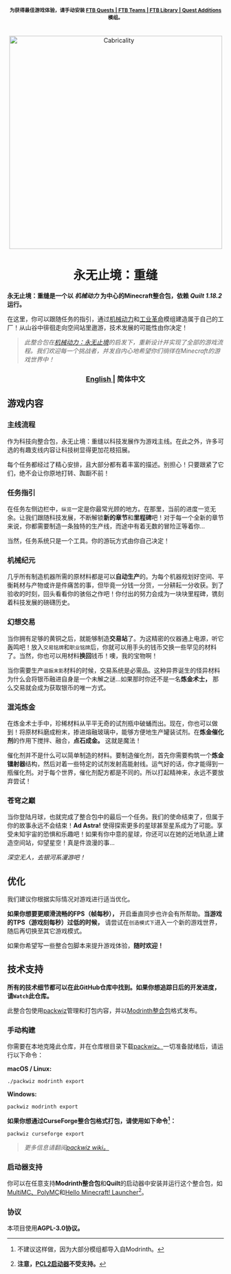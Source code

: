 
<h4 align="center"> <sup> 为获得最佳游戏体验，请手动安装 <a href="https://www.curseforge.com/minecraft/mc-mods/ftb-quests-fabric"> FTB Quests | </a> <a href="https://www.curseforge.com/minecraft/mc-mods/ftb-teams-fabric"> FTB Teams | </a> <a href="https://www.curseforge.com/minecraft/mc-mods/ftb-library-fabric"> FTB Library | </a> <a href="https://www.curseforge.com/minecraft/mc-mods/quests-additions-fabric"> Quest Additions </a> 模组。 </sup> <br> </br> </h4>

<div align="center"> <img src="https://github.com/DM-Earth/Cabricality/blob/packwiz/1.18.2/quilt/dev/assets/cabricality_banner.png?raw=true" width = 495 alt="Cabricality"> </div>
<h1 align="center"> 永无止境：重缝 </h1>

**永无止境：重缝是一个以 *机械动力* 为中心的Minecraft整合包，依赖 *Quilt 1.18.2* 运行。**

在这里，你可以跟随任务的指引，通过[机械动力](https://github.com/Fabricators-of-Create/Create)和[工业革命](https://github.com/GabrielOlvH/Industrial-Revolution)模组建造属于自己的工厂！从山谷中徘徊走向空间站里遨游，技术发展的可能性由你决定！

> *此整合包在[机械动力：永无止境](https://github.com/simibubi/Above-and-Beyond)的启发下，重新设计并实现了全部的游戏流程。我们欢迎每一个挑战者，并发自内心地希望你们徜徉在Minecraft的游戏世界中！*

<h3 align="center"> <a href="https://github.com/DM-Earth/Cabricality"> English </a> | 简体中文 </h3>

## 游戏内容

### 主线流程

作为科技向整合包，永无止境：重缝以科技发展作为游戏主线。在此之外，许多可选的有趣支线内容让科技树显得更加花枝招展。

每个任务都经过了精心安排，且大部分都有着丰富的描述。别担心！只要跟紧了它们，绝不会让你原地打转、踟蹰不前！

### 任务指引

在任务左侧边栏中，`纵览`一定是你最常光顾的地方。在那里，当前的进度一览无余。让我们跟随科技发展，不断解锁**新的章节**和**里程碑**吧！对于每一个全新的章节来说，你都需要制造一条独特的生产线，而途中有着无数的冒险正等着你...

当然，任务系统只是一个工具。你的游玩方式由你自己决定！

### 机械纪元

几乎所有制造机器所需的原材料都是可以**自动生产**的。为每个机器规划好空间、平衡耗材与产物或许是件痛苦的事，但毕竟一分钱一分货，一分耕耘一分收获。到了验收的时刻，回头看看你的骇俗之作吧！你付出的努力会成为一块块里程碑，镌刻着科技发展的磅礴历史。

### 幻想交易

当你拥有足够的黄铜之后，就能够制造**交易站**了。为这精密的仪器通上电源，听它轰鸣吧！放入`交易铭牌`和`职业铭牌`后，你就可以用手头的钱币交换一些罕见的材料了。当然，你也可以用材料**换回**钱币！噢，我的宝物啊！

当你需要生产`谐振末影`材料的时候，交易系统是必需品。这种异界诞生的怪异材料为什么会将银币融进自身是一个未解之谜...如果那时你还不是一名**炼金术士，** 那么交易就会成为获取银币的唯一方式。

### 混沌炼金

在炼金术士手中，珍稀材料从平平无奇的试剂瓶中破蛹而出。现在，你也可以做到！将原材料磨成粉末，掺进熔融玻璃中，能够方便地生产罐装试剂。在**炼金催化剂**的作用下搅拌、融合，**点石成金。** 这就是魔法！

催化剂并不是什么可以简单制造的材料。要制造催化剂，首先你需要构筑一个**炼金镭射器**结构，然后对着一些特定的试剂发射高能射线。运气好的话，你才能得到一瓶催化剂。对于每个世界，催化剂配方都是不同的。所以打起精神来，永远不要放弃尝试！

### 苍穹之巅

当你登陆月球，也就完成了整合包中的最后一个任务。我们的使命结束了，但属于你的故事永远不会结束！**Ad Astra!** 使得探索更多的星球甚至星系成为了可能。享受未知宇宙的恐惧和乐趣吧！如果有你中意的星球，你还可以在她的近地轨道上建造空间站，仰望星空！真是件浪漫的事...

*深空无人，去银河系漫游吧！*

## 优化

我们建议你根据实际情况对游戏进行适当优化。

**如果你想要更顺滑流畅的FPS（帧每秒），** 开启垂直同步也许会有所帮助。**当游戏的TPS（游戏刻每秒）过低的时候，** 请尝试在`创造模式下`进入一个新的游戏世界，随后再切换至其它游戏模式。

如果你希望写一些整合包脚本来提升游戏体验，**随时欢迎！**

## 技术支持

**所有的技术细节都可以在此GitHub仓库中找到。如果你想追踪日后的开发进度，请`Watch`此仓库。**

此整合包使用[packwiz](https://github.com/packwiz/packwiz)管理和打包内容，并以[Modrinth整合包](https://docs.modrinth.com/docs/modpacks/format_definition)格式发布。

### 手动构建

你需要在本地克隆此仓库，并在仓库根目录下载[packwiz。](https://github.com/packwiz/packwiz)一切准备就绪后，请运行以下命令：

**macOS / Linux:**

```
./packwiz modrinth export
```

**Windows:**

```
packwiz modrinth export
```

**如果你想通过CurseForge整合包格式打包，请使用如下命令[^curseforge]：**

```
packwiz curseforge export
```

[^curseforge]: 不建议这样做，因为大部分模组都导入自Modrinth。

> *更多信息请翻阅[packwiz wiki。](https://packwiz.infra.link)*

### 启动器支持

你可以在任意支持**Modrinth整合包**和**Quilt**的启动器中安装并运行这个整合包，如[MultiMC、](https://github.com/MultiMC/Launcher)[PolyMC](https://github.com/PolyMC/PolyMC)和[Hello Minecraft! Launcher](https://github.com/huanghongxun/HMCL)[^pcl2]。

[^pcl2]: **注意，[PCL2启动器](https://github.com/Hex-Dragon/PCL2)不受支持。**

### 协议

本项目使用**AGPL-3.0协议。**
